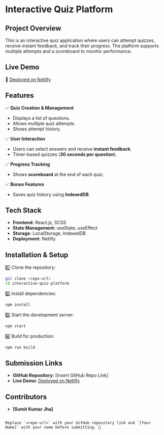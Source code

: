 # **Interactive Quiz Platform**

## **Project Overview**
This is an interactive quiz application where users can attempt quizzes, receive instant feedback, and track their progress. The platform supports multiple attempts and a scoreboard to monitor performance.

## **Live Demo**
🔗 [Deployed on Netlify](https://lovely-marshmallow-6cf336.netlify.app/)

## **Features**
✅ **Quiz Creation & Management**  
- Displays a list of questions.  
- Allows multiple quiz attempts.  
- Shows attempt history.  

✅ **User Interaction**  
- Users can select answers and receive **instant feedback**.  
- Timer-based quizzes (**30 seconds per question**).  

✅ **Progress Tracking**  
- Shows **scoreboard** at the end of each quiz.  

✅ **Bonus Features**  
- Saves quiz history using **IndexedDB**.  

## **Tech Stack**
- **Frontend:** React.js, SCSS  
- **State Management:** useState, useEffect  
- **Storage:** LocalStorage, IndexedDB  
- **Deployment:** Netlify  

## **Installation & Setup**

1️⃣ Clone the repository:  
```bash
git clone <repo-url>
cd interactive-quiz-platform
```

2️⃣ Install dependencies:  
```bash
npm install
```

3️⃣ Start the development server:  
```bash
npm start
```

4️⃣ Build for production:  
```bash
npm run build
```

## **Submission Links**
- **GitHub Repository:** [Insert GitHub Repo Link]
- **Live Demo:** [Deployed on Netlify](https://lovely-marshmallow-6cf336.netlify.app/)

## **Contributors**
- **[Sumit Kumar Jha]**
```

Replace `<repo-url>` with your GitHub repository link and `[Your Name]` with your name before submitting. 🚀

